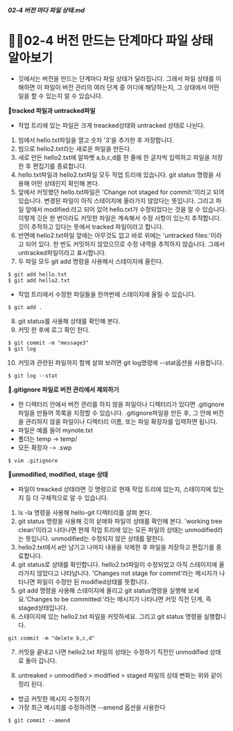 ***02-4 버전 마다 파일 상태.md***
# 🏄‍♂️02-4 버전 만드는 단계마다 파일 상태 알아보기
- 깃에서는 버전을 만드는 단계마다 파일 상태가 달라집니다. 그래서 파일 상태를 이해하면 이 파일이 버전 관리의 여러 단계 중 어디에 해당하는지, 그 상태에서 어떤 일을 할 수 있는지 알 수 있습니다.

**🔎tracked 파일과 untracked파일**
- 작업 트리에 있는 파일은 크게 treacked상태와 untracked 상태로 나뉜다.

1. 빔에서 hello.txt파일을 열고 숫자 '3'을 추가한 후 저장합니다.
2. 빔으로 hello2.txt라는 새로운 파일을 만든다.
3. 새로 만든 hello2.txt에 알파벳 a,b,c,d를 한 줄에 한 글자씩 입력하고 파일을 저장한 후 편집기를 종료합니다.
4. hello.txt파일과 hello2.txt파일 모두 작업 트리에 있습니다. git status 명령을 사용해 어떤 상태인지 확인해 본다.
5. 앞에서 커밋했던 hello.txt파일은 'Change not staged for commit:'이라고 되어 있습니다. 변경된 파일이 아직 스테이지에 올라가지 않았다는 뜻입니다. 그리고 파일 앞에서 modified:라고 되어 있어 hello.txt가 수정되었다는 것을 알 수 있습니다. 이렇게 깃은 한 번이라도 커밋한 파일은 계속해서 수정 사항이 있는지 추적합니다. 깃이 추적하고 있다는 뜻에서 tracked 파일이라고 합니다.
6. 반면에 hello2.txt파일 앞에는 아무것도 없고 바로 위에는 'untracked files:'이라고 되어 있다. 한 번도 커밋하지 않았으므로 수정 내역을 추적하지 않습니다. 그래서 untracked파일이라고 표시합니다.
7. 두 파일 모두 git add 명령을 사용해서 스테이지에 올린다.
```
$ git add hello.txt
$ git add hello2.txt
```
- 작업 트리에서 수정한 파일들을 한꺼번에 스테이지에 올릴 수 있습니다.
```
$ git add .
```
8. git status를 사용해 상태를 확인해 본다.
9. 커밋 한 후에 로그 확인 한다.
```
$ git commit -m "message3"
$ git log
```
10. 커밋과 관련된 파일까지 함께 살펴 보려면 git log명령에 --stat옵션을 사용합니다.
```
$ git log --stat
```
**🔎.gitignore 파일로 버전 관리에서 제외하기**
- 한 디렉터리 안에서 버전 관리를 하지 않을 파일이나 디렉터리가 있다면 .gitignore 파일을 만들어 목록을 지정할 수 있습니다. .gitignore파일을 만든 후, 그 안에 버전을 관리하지 않을 파일이나 디렉터리 이름, 또는 파일 확장자를 입력하면 됩니다.
- 파일은 예를 들어 mynote.txt
- 폴더는 temp -> temp/
- 모든 확장자 -> .swp
```
$ vim .gitignore
```
**🔎unmodified, modified, stage 상태**
- 파일이 treacked 상태라면 깃 명령으로 현재 작업 트리에 있는지, 스테이지에 있는지 등 더 구체적으로 알 수 있습니다.

1. ls -la 명령을 사용해 hello-git 디렉터리를 살펴 본다.
2. git status 명령을 사용해 깃의 샅애와 파일의 상태를 확인해 본다. 'working tree clean'이라고 나타나면 현재 작업 트리에 있는 모든 파일의 상태는 unmodified라는 뜻입니다. unmodified는 수정되지 않은 상태를 말한다.
3. hello2.txt에서 a만 남기고 나머지 내용을 삭제한 후 파일을 저장하고 편집기를 종료합니다.
4. git status로 상태를 확인합니다. hello2.txt파일이 수정되었고 아직 스테이지에 올라가지 않았다고 나타납니다. 'Changes not stage for commit'라는 메시지가 나타나면 파일이 수정만 된 modified상태를 뜻합니다.
5. git add 명령을 사용해 스테이지에 올리고 git status명령을 실행해 보세요.'Changes to be committed:'라는 메시지가 나타나면 커밋 직전 단계, 즉 staged상태입니다.
6. 스테이지에 있는 hello2.txt 파일을 커밋하세요. 그리고 git status 명령을 실행합니다.
```
git commit -m "delete b,c,d"
```
7. 커밋을 끝내고 나면 hello2.txt 파일의 상태는 수정하기 직전인 unmodified 상태로 돌아 갑니다.

8. untreaked > unmodified > modified > staged 파일의 상태 변화는 위와 같이 정리 된다.

- 방금 커밋한 메시지 수정하기
 - 가장 최근 메시지를 수정하려면 --amend 옵션을 사용한다
```
$ git commit --amend
```
